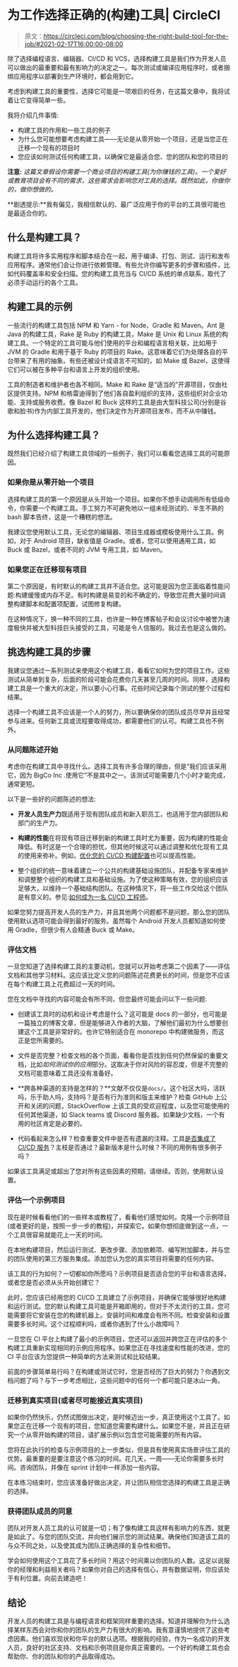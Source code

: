 # 为工作选择正确的(构建)工具| CircleCI

> 原文：<https://circleci.com/blog/choosing-the-right-build-tool-for-the-job/#2021-02-17T16:00:00-08:00>

除了选择编程语言、编辑器、CI/CD 和 VCS，选择构建工具是我们作为开发人员可以做出的最重要和最有影响力的决定之一。每次测试或编译应用程序时，或者捆绑应用程序以部署到生产环境时，都会用到它。

考虑到构建工具的重要性，选择它可能是一项艰巨的任务，在这篇文章中，我将试着让它变得简单一些。

我将介绍几件事情:

*   构建工具的作用和一些工具的例子
*   为什么您可能想要考虑构建工具——无论是从零开始一个项目，还是当您正在迁移一个现有的项目时
*   您应该如何测试任何构建工具，以确保它是最适合您、您的团队和您的项目的

**注意:** *这篇文章假设你需要一个商业项目的构建工具(为你赚钱的工具)。一个爱好或教育项目会有不同的需求，这些需求会影响您对工具的选择。既然如此，你做你的，做你想做的。*

**剧透提示:**我有偏见，我相信默认的、最广泛应用于你的平台的工具很可能也是最适合你的。

## 什么是构建工具？

构建工具将许多实用程序和脚本结合在一起，用于编译、打包、测试、运行和发布应用程序。通常他们会让你进行依赖管理。有些允许你编写更多的步骤和插件，比如代码覆盖率和安全扫描。您的构建工具充当与 CI/CD 系统的单点联系，取代了必须手动运行的各个工具。

## 构建工具的示例

一些流行的构建工具包括 NPM 和 Yarn - for Node、Gradle 和 Maven。Ant 是 Java 的构建工具，Rake 是 Ruby 的构建工具，Make 是 Unix 和 Linux 系统的构建工具。一个特定的工具可能与他们使用的平台和编程语言相关联，比如用于 JVM 的 Gradle 和用于基于 Ruby 的项目的 Rake。这意味着它们为处理各自的平台带来了有用的抽象。有些还被设计成语言不可知的，如 Make 或 Bazel，这使得它们可以被在多种平台和语言上开发的组织使用。

工具的制造者和维护者也各不相同。Make 和 Rake 是“适当的”开源项目，仅由社区提供支持。NPM 和格雷迪得到了他们各自盈利组织的支持，这些组织对企业功能、支持或服务收费。像 Bazel 和 Buck 这样的工具是由大型科技公司(分别是谷歌和脸书)作为内部工具开发的，他们决定作为开源项目发布，而不从中赚钱。

## 为什么选择构建工具？

既然我们已经介绍了构建工具领域的一些例子，我们可以看看您选择工具的可能原因。

### 如果你是从零开始一个项目

选择构建工具的第一个原因是从头开始一个项目。如果你不想手动调用所有低级命令，你需要一个构建工具。手工努力不可避免地以一组未经测试的、半生不熟的 bash 脚本告终，这是一个糟糕的想法。

我建议您使用默认工具，无论您的编辑器、项目生成器或模板使用什么工具。例如，对于 Android 项目，缺省值是 Gradle。或者，您可以使用通用工具，如 Buck 或 Bazel，或者不同的 JVM 专用工具，如 Maven。

### 如果您正在迁移现有项目

第二个原因是，有时默认的构建工具并不适合您。这可能是因为您正面临着性能问题:构建缓慢或内存不足。有时构建是易变的和不确定的，导致您花费大量时间调整构建脚本和配置项配置，试图修复构建。

在这种情况下，换一种不同的工具，也许是一种在博客帖子和会议讨论中被誉为速度极快并被大型科技巨头接受的工具，可能是令人信服的。我过去也是这么做的。

## 挑选构建工具的步骤

我建议您通过一系列测试来使用这个构建工具，看看它如何为您的项目工作。这些测试从简单到复杂，后面的阶段可能会花费你几天甚至几周的时间。同样，选择构建工具是一个重大的决定，所以要小心行事。花些时间记录每个测试的整个过程和结果。

选择一个构建工具不应该是一个人的努力，所以要确保你的团队成员尽早并且经常参与进来。任何新工具或流程要取得成功，都需要他们的认可。构建工具也不例外。

### 从问题陈述开始

考虑你在构建工具中寻找什么。选择工具有许多合理的理由，但是“我们应该采用它，因为 BigCo Inc .使用它”不是其中之一。该测试可能需要几个小时才能完成，通常更短。

以下是一些好的问题陈述的想法:

*   **开发人员生产力**既适用于现有团队成员和新入职员工，也适用于您内部团队和部门的生产力。

*   **构建的性能**在将现有项目迁移到新的构建工具时尤为重要，因为构建的性能会降低。有时这是一个合理的担忧，但其他时候这可以通过调整和优化现有工具的使用来弥补。例如，[优化您的 CI/CD 构建配置](https://circleci.com/blog/six-optimization-tips-for-your-config/)也可以提高性能。

*   整个组织的统一意味着建立一个公共的构建基础设施团队，并配备专家来维护和调整整个组织的构建工具和基础设施。为了使这种策略有效，您的组织应该足够大，以维持一个基础结构团队。在这种情况下，将一些工作交给这个团队是有意义的。参见:[如何成为一名 CI/CD 工程师](https://circleci.com/blog/how-to-be-a-cicd-engineer/)。

如果您努力提高开发人员的生产力，并且其他两个问题都不是问题，那么您的团队使用默认选项可能会得到最好的服务。虽然每个 Android 开发人员都知道如何使用 Gradle，但很少有人会精通 Buck 或 Make。

### 评估文档

一旦您知道了选择构建工具的主要动机，您就可以开始考虑第二个因素了——评估文档和其他学习材料。这应该比定义您的问题陈述花费更长的时间，但是您不应该在每个构建工具上花费超过一天的时间。

您在文档中寻找的内容可能会有所不同，但您最终可能会问以下一些问题:

*   创建该工具时的动机和设计考虑是什么？这可能是 docs 的一部分，也可能是一篇独立的博客文章，但是能够进入作者的大脑，了解他们最初为什么想要创建这个工具是非常好的。也许它特别适合在 monorepo 中构建微服务，而这正是您所需要的。

*   文件是否完整？检查文档的各个页面，看看你是否找到任何仍然保留的重要文档，比如*如何测试你的应用*部分。这取决于你对风险的容忍度，但是不完整的文档可能意味着工具还没有准备好。

*   **跨各种渠道的支持是怎样的？**文献不仅仅是`docs/`。这个社区大吗，活跃吗，乐于助人吗，支持吗？是否有行为准则和版主来维护？检查 GitHub 上公开和关闭的问题，StackOverflow 上该工具的受欢迎程度，以及您可能使用的任何其他渠道，如 Slack teams 或 Discord 服务器。如果缺少文档，一个有用的社区肯定是必要的。

*   代码看起来怎么样？检查重要文件中是否有遗漏的注释。工具[是否集成了 CI/CD 服务](https://app.circleci.com/pipelines/github/facebook/react-native)？主枝是否通过？最新版本是什么时候？不同的用例有很多例子吗？

如果该工具满足或超出了您对所有这些因素的预期，请继续。否则，使用默认设置。

### 评估一个示例项目

现在是时候看看他们的一些样本或教程了，看看他们感觉如何。克隆一个示例项目(或者更好的是，按照一步一步的教程)，并探索它。如果你想彻底做到这一点，一个工具很容易就能花上一天的时间。

在本地构建项目，然后运行测试、更改步骤、添加依赖项、编写附加脚本，并与您的团队使用的第三方服务集成。添加您认为您的真实项目将需要的任何内容。

该工具的行为如何？一切都如你所愿吗？示例项目是否适合您的平台和语言选择，或者您是否必须从头开始创建它？

此时，您应该已经用您的 CI/CD 工具建立了示例项目，并确保它能够很好地构建和运行测试。您的默认构建工具可能是开箱即用的，但对于不太流行的工具，您可能需要将它安装在您的构建机器上。安装时间和难度会有所不同。检查安装和设置需要多长时间。这个过程顺利吗，或者你遇到了什么小故障吗？

一旦您在 CI 平台上构建了最小的示例项目，您还可以返回并跨您正在评估的多个构建工具重新实现相同的示例应用程序。如果您正在寻找速度和性能的改进，您的 CI 平台应该为您提供一种简单的方法来测试和比较结果。

前面的步骤简单易行吗？在构建或测试它时，您是否经历了巨大的努力？你遇到文档问题了吗？与下一步考虑相比，这些问题中的任何一个都可能只是冰山一角。

### 迁移到真实项目(或者尽可能接近真实项目)

如果你仍然快乐，仍然试图做出决定，是时候迈出一步，真正使用这个工具了。如果您正在迁移一个现有的项目，您知道您需要构建什么。如果您不是，并且正在研究一个从零开始构建的项目，请扩展示例以包含您可能需要的所有内容。

您将在此执行的检查与示例项目的上一步类似，但是具有使用真实场景评估工具的优势。最重要的是要注意这个练习的时间。花几天，一周——无论你需要多长时间。咨询团队，并像在 sprint 计划中一样添加一些内容。

在本练习结束时，您应该准备好做出决定，并让团队相信您选择的构建工具是正确的选择。

### 获得团队成员的同意

团队对开发人员工具的认可就是一切；有了像构建工具这样有影响力的东西，就更是如此了。与您的团队交流，并向他们展示您的测试结果。确保他们知道该工具的与众不同之处，以及使其成为团队正确选择的复杂性和细节。

学会如何使用这个工具花了多长时间？用这个时间乘以你团队的人数。这足以说服你的经理和利益相关者吗？如果你对自己的选择有信心，并有数据证明，你应该处于有利位置。向前去建造吧！

## 结论

开发人员的构建工具是与编程语言和框架同样重要的选择。知道并理解你为什么选择某样东西会对你和你的团队的生产力有很大的影响。我有意谨慎地提供了这些考虑因素。他们喜欢现状和你平台的默认选项。根据我的经验，作为一名成功的开发人员，良好的社区支持、文档和示例项目是你真正需要的。一个好的构建工具也会帮助你、你的团队和你的产品取得成功。